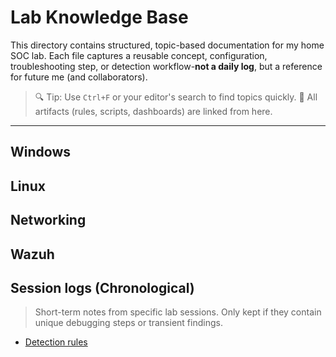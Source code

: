 # Lab Knowledge Base

This directory contains structured, topic-based documentation for my home SOC lab.
Each file captures a reusable concept, configuration, troubleshooting step, or detection workflow-**not a daily log**, but a reference for future me (and collaborators).

> 🔍 Tip: Use `Ctrl+F` or your editor's search to find topics quickly.
> 📁 All artifacts (rules, scripts, dashboards) are linked from here.

---

## Windows

## Linux

## Networking

## Wazuh

## Session logs (Chronological)
> Short-term notes from specific lab sessions. Only kept if they contain unique debugging steps or transient findings.
- [Detection rules](https://github.com/martinsaf/home-soc/tree/main/01-wazuh/local_rules)
